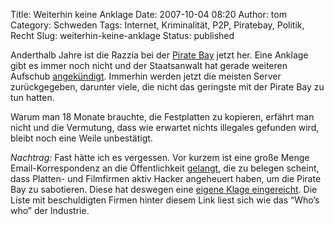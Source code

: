 Title: Weiterhin keine Anklage
Date: 2007-10-04 08:20
Author: tom
Category: Schweden
Tags: Internet, Kriminalität, P2P, Piratebay, Politik, Recht
Slug: weiterhin-keine-anklage
Status: published

Anderthalb Jahre ist die Razzia bei der [Pirate
Bay](http://www.fiket.de/tag/piratebay) jetzt her. Eine Anklage gibt es
immer noch nicht und der Staatsanwalt hat gerade weiteren Aufschub
[angekündigt](http://www.svd.se/dynamiskt/inrikes/did_17212875.asp).
Immerhin werden jetzt die meisten Server zurückgegeben, darunter viele,
die nicht das geringste mit der Pirate Bay zu tun hatten.

Warum man 18 Monate brauchte, die Festplatten zu kopieren, erfährt man
nicht und die Vermutung, dass wie erwartet nichts illegales gefunden
wird, bleibt noch eine Weile unbestätigt.

*Nachtrag:* Fast hätte ich es vergessen. Vor kurzem ist eine große Menge
Email-Korrespondenz an die Öffentlichkeit
[gelangt](http://arstechnica.com/news.ars/post/20070916-leaked-media-defender-e-mails-reveal-secret-government-project.html),
die zu belegen scheint, dass Platten- und Filmfirmen aktiv Hacker
angeheuert haben, um die Pirate Bay zu sabotieren. Diese hat deswegen
eine [eigene Klage eingereicht](http://thepiratebay.org/blog/86). Die
Liste mit beschuldigten Firmen hinter diesem Link liest sich wie das
“Who’s who” der Industrie.

